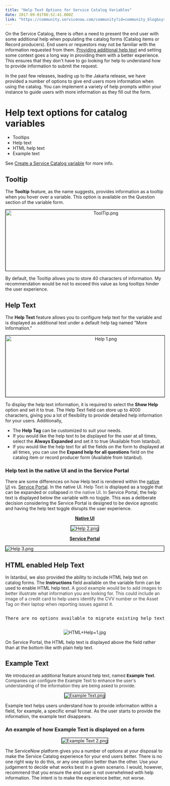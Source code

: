 ```yaml
---
title: "Help Text Options for Service Catalog Variables"
date: 2017-09-01T06:52:41.000Z
link: "https://community.servicenow.com/community?id=community_blog&sys_id=1efd662ddbd0dbc01dcaf3231f961990"
---
```

<p>On the Service Catalog, there is often a need to present the end user with some additional help when populating the catalog forms (Catalog items or Record producers). End users or requestors may not be familiar with the information requested from them. <a title="ocs.servicenow.com/bundle/jakarta-it-service-management/page/product/service-catalog-management/task/t_DefineHelpInformation.html" href="https://docs.servicenow.com/bundle/jakarta-it-service-management/page/product/service-catalog-management/task/t_DefineHelpInformation.html">Providing additional help text</a> and setting some context goes a long way in providing them with a better experience. This ensures that they don't have to go looking for help to understand how to provide information to submit the request.</p><p></p><p>In the past few releases, leading up to the Jakarta release, we have provided a number of options to give end users more information when using the catalog. You can implement a variety of help prompts within your instance to guide users with more information as they fill out the form.</p><p></p><h1>Help text options for catalog variables</h1><ul><li>Tooltips</li><li>Help text</li><li>HTML help text</li><li>Example text</li></ul><p></p><p>See <a title="ocs.servicenow.com/bundle/jakarta-it-service-management/page/product/service-catalog-management/task/t_CreateAVariableForACatalogItem.html" href="https://docs.servicenow.com/bundle/jakarta-it-service-management/page/product/service-catalog-management/task/t_CreateAVariableForACatalogItem.html">Create a Service Catalog variable</a> for more info.</p><p></p><h2>Tooltip</h2><p>The <strong>Tooltip</strong> feature, as the name suggests, provides information as a tooltip when you hover over a variable. This option is available on the Question section of the variable form.</p><p style="text-align: center;"><img   alt="ToolTip.png" class="image-1 jive-image" src="afaf418adb181b04ed6af3231f961937.iix" style="width: 620px; height: 193px; border: 1px solid black;"/></p><p>By default, the Tooltip allows you to store 40 characters of information. My recommendation would be not to exceed this value as long tooltips hinder the user experience.</p><p></p><h2>Help Text</h2><p>The <strong>Help Text</strong> feature allows you to configure help text for the variable and is displayed as additional text under a default help tag named "More Information."</p><p style="text-align: center;"><img   alt="Help 1.png" class="image-2 jive-image" src="9b6be842db149304b322f4621f96194a.iix" style="width: 620px; height: 194px; border: 1px solid black;"/></p><p>To display the help text information, it is required to select the <strong>Show Help</strong> option and set it to true. The Help Text field can store up to 4000 characters, giving you a lot of flexibility to provide detailed help information for your users. Additionally,</p><ul><li>The <strong>Help Tag</strong> can be customized to suit your needs.</li><li>If you would like the help text to be displayed for the user at all times, select the <strong>Always Expanded</strong> and set it to true (Available from Istanbul).</li><li>If you would like the help text for all the fields on the form to displayed at all times, you can use the <strong>Expand help for all questions</strong> field on the catalog item or record producer form (Available from Istanbul).</li></ul><p></p><h3>Help text in the native UI and in the Service Portal</h3><p>There are some differences on how Help text is rendered within the <a title="ocs.servicenow.com/bundle/jakarta-servicenow-platform/page/administer/navigation-and-ui/concept/c_NavigationAndTheUserInterface.html" href="https://docs.servicenow.com/bundle/jakarta-servicenow-platform/page/administer/navigation-and-ui/concept/c_NavigationAndTheUserInterface.html">native UI</a> vs. <a title="ocs.servicenow.com/bundle/istanbul-servicenow-platform/page/build/service-portal/concept/c_ServicePortal.html" href="https://docs.servicenow.com/bundle/istanbul-servicenow-platform/page/build/service-portal/concept/c_ServicePortal.html">Service Portal</a>. In the native UI. <span style="color: #303030;">Help Text</span> is displayed as a toggle that can be expanded or collapsed <span style="color: #3d3d3d;">in the native UI. In</span> Service Portal, the help text is displayed below the variable with no toggle. This was a deliberate decision considering the Service Portal is designed to be device agnostic and having the help text toggle disrupts the user experience.</p><p></p><p style="text-align: center;"><span style="text-decoration: underline;"><strong>Native UI</strong></span></p><p style="text-align: center;"><img   alt="Help 2.png" class="image-3 jive-image" src="8359cc06db1c1304b322f4621f96198b.iix" style="height: auto; border: 1px solid black;"/></p><p style="text-align: center;"><span style="text-decoration: underline;"><strong>Service Portal</strong></span></p><p><img   alt="Help 3.png" class="image-4 jive-image" src="61c7ac46db14dfc068c1fb651f9619c9.iix" style="height: auto; border: 1px solid black; display: block; margin-left: auto; margin-right: auto;"/></p><p></p><h2>HTML enabled Help Text</h2><p>In Istanbul, we also provided the ability to include HTML help text on catalog forms. The <strong>Instructions</strong> field available on the variable form can be used to enable HTML help text. <span style="color: #3d3d3d;">A good example would be to add images to better illustrate what information you are looking for. This could include an image of a credit card to help users identify the CVV number or the Asset Tag on their laptop when reporting issues against it.</span></p><pre __default_attr="info" __jive_macro_name="alert" alert="info" class="jive_text_macro jive_macro_alert" data-renderedposition="1430.171875_8_1177_65"><p>There are no options available to migrate existing help text information in the <strong>Help Text</strong> field to the <strong>Instructions</strong> field. You will have to manually move this information if you would like to use this feature. Additionally, ensure that help information is stored in only one of the two fields, not both.</p></pre><p style="text-align: center;"><img   alt="HTML+Help+1.jpg" class="image-8 jive-image" src="09270586db50d344e9737a9e0f961959.iix" style="height: auto;"/></p><p></p><p>On Service Portal, the HTML help text is displayed above the field rather than at the bottom like with plain help text.</p><p></p><h2>Example Text</h2><p><span style="font-size: 10pt;">We introduced an additional feature around help text, named <strong>Example Text</strong>. <span style="color: #303030;">Companies can configure the Example Text to enhance the user's understanding of the information they are being asked to provide.</span><br/></span></p><p></p><p style="text-align: center;"><span style="font-size: 10pt;"><img   alt="Example Text.png" class="image-6 jive-image" src="6b164882dbdcd3049c9ffb651f9619d0.iix" style="height: auto; border: 1px solid black;"/></span></p><p>Example text helps users understand how to provide information within a field, for example, a specific email format. As the user starts to provide the information, the example text disappears.</p><p></p><h3>An example of how Example Text is displayed on a form</h3><p style="text-align: center;"><img   alt="Example Text 2.png" class="image-7 jive-image" src="b8d663fddb5493041dcaf3231f9619bf.iix" style="height: auto; border: 1px solid black;"/></p><p style="text-align: center;"></p><p></p><p>The ServiceNow platform gives you a number of options at your disposal to make the Service Catalog experience for your end users better. There is no one right way to do this, or any one option better than the other. Use your judgement to decide what works best in a given scenario. I would, however, recommend that you ensure the end user is not overwhelmed with help information. The intent is to make the experience better, not worse.</p>